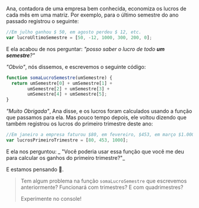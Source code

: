 Ana, contadora de uma empresa bem conhecida, economiza os lucros de cada mês em uma matriz. Por exemplo, para o último semestre do ano passado registrou o seguinte:

```javascript
//Em julho ganhou $ 50, em agosto perdeu $ 12, etc.
var lucroUltimoSemestre = [50, -12, 1000, 300, 200, 0];
```

E ela acabou de nos perguntar: _"posso saber o lucro de todo **um semestre**?"_

_"Obvio"_, nós dissemos, e escrevemos o seguinte código:

```javascript
function somaLucroSemestre(umSemestre) {
  return umSemestre[0] + umSemestre[1] +
     	umSemestre[2] + umSemestre[3] +
     	umSemestre[4] + umSemestre[5];
}
```

_"Muito Obrigada"_, Ana disse, e os lucros foram calculados usando a função que passamos para ela. Mas pouco tempo depois, ele voltou dizendo que também registrou os lucros do primeiro trimestre deste ano:

```javascript
//Em janeiro a empresa faturou $80, em fevereiro, $453, em março $1.000
var lucrosPrimeiroTrimestre = [80, 453, 1000];
```

E ela nos perguntou: _ "Você poderia usar essa função que você me deu para calcular os ganhos do primeiro trimestre?"_

E estamos pensando :thought_balloon:.

> Tem algum problema na função `somaLucroSemestre` que escrevemos anteriormente? Funcionará com trimestres? E com quadrimestres?
>
> Experimente no console!
